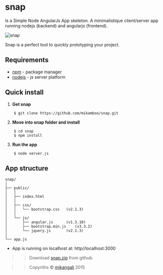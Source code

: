 # snap

Is a Simple Node AngularJs App skeleton.
A minimalistique client/server app running nodejs (backend) and angularjs (frontend).

![snap](http://www.mikangali.com/wp-content/uploads/2015/01/snap.jpg.jpg)

Snap is a perfect tool to quickly prototyping your project.

## Requirements

* [npm](https://www.npmjs.com/) - package manager
* [nodejs](http://nodejs.org/) - js server platform

## Quick install

1. __Get snap__
```
    $ git clone https://github.com/mikamboo/snap.git
```

2. __Move into snap folder and install__
```
    $ cd snap
    $ npm install
```

3. __Run the app__
```
    $ node server.js
```

## App structure

	snap/
	│
	├── public/ 
	│   │
	│   ├──	index.html
	│   │
	│   ├── css/
	│   │   └── bootstrap.css 	(v2.1.3)
	│   │
	│   └── js/
	│   	├── angular.js 		(v1.3.10)
	│   	├── bootstrap.min.js 	(v3.3.2) 	 	 
	│   	└── jquery.js 		(v2.1.3)
	│
	└── app.js 

* App is running on localhost at: http//localhost:3000

>> Download [snap.zip](https://github.com/mikamboo/snap/archive/master.zip) from github.

>> Copyriths &copy; <a href="mikangali.com">mikangali</a> 2015

